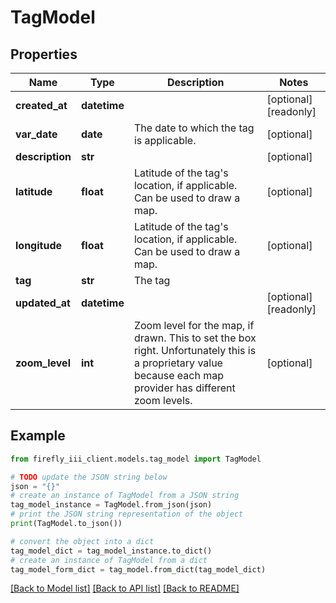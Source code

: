 # TagModel


## Properties

Name | Type | Description | Notes
------------ | ------------- | ------------- | -------------
**created_at** | **datetime** |  | [optional] [readonly] 
**var_date** | **date** | The date to which the tag is applicable. | [optional] 
**description** | **str** |  | [optional] 
**latitude** | **float** | Latitude of the tag&#39;s location, if applicable. Can be used to draw a map. | [optional] 
**longitude** | **float** | Latitude of the tag&#39;s location, if applicable. Can be used to draw a map. | [optional] 
**tag** | **str** | The tag | 
**updated_at** | **datetime** |  | [optional] [readonly] 
**zoom_level** | **int** | Zoom level for the map, if drawn. This to set the box right. Unfortunately this is a proprietary value because each map provider has different zoom levels. | [optional] 

## Example

```python
from firefly_iii_client.models.tag_model import TagModel

# TODO update the JSON string below
json = "{}"
# create an instance of TagModel from a JSON string
tag_model_instance = TagModel.from_json(json)
# print the JSON string representation of the object
print(TagModel.to_json())

# convert the object into a dict
tag_model_dict = tag_model_instance.to_dict()
# create an instance of TagModel from a dict
tag_model_form_dict = tag_model.from_dict(tag_model_dict)
```
[[Back to Model list]](../README.md#documentation-for-models) [[Back to API list]](../README.md#documentation-for-api-endpoints) [[Back to README]](../README.md)


